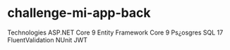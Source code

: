 # challenge-mi-app-back
Technologies
ASP.NET Core 9
Entity Framework Core 9
Ps¿osgres SQL 17
FluentValidation
NUnit
JWT
